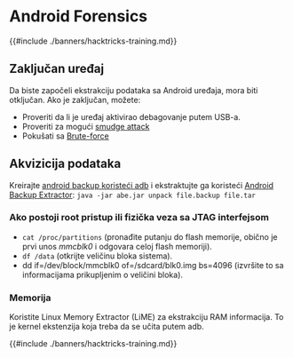 # Android Forensics

{{#include ./banners/hacktricks-training.md}}

## Zaključan uređaj

Da biste započeli ekstrakciju podataka sa Android uređaja, mora biti otključan. Ako je zaključan, možete:

- Proveriti da li je uređaj aktivirao debagovanje putem USB-a.
- Proveriti za mogući [smudge attack](https://www.usenix.org/legacy/event/woot10/tech/full_papers/Aviv.pdf)
- Pokušati sa [Brute-force](https://www.cultofmac.com/316532/this-brute-force-device-can-crack-any-iphones-pin-code/)

## Akvizicija podataka

Kreirajte [android backup koristeći adb](mobile-pentesting/android-app-pentesting/adb-commands.md#backup) i ekstraktujte ga koristeći [Android Backup Extractor](https://sourceforge.net/projects/adbextractor/): `java -jar abe.jar unpack file.backup file.tar`

### Ako postoji root pristup ili fizička veza sa JTAG interfejsom

- `cat /proc/partitions` (pronađite putanju do flash memorije, obično je prvi unos _mmcblk0_ i odgovara celoj flash memoriji).
- `df /data` (otkrijte veličinu bloka sistema).
- dd if=/dev/block/mmcblk0 of=/sdcard/blk0.img bs=4096 (izvršite to sa informacijama prikupljenim o veličini bloka).

### Memorija

Koristite Linux Memory Extractor (LiME) za ekstrakciju RAM informacija. To je kernel ekstenzija koja treba da se učita putem adb.

{{#include ./banners/hacktricks-training.md}}
